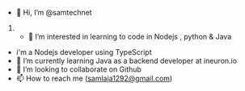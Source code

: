 - 👋 Hi, I’m @samtechnet
1. - 👀 I’m interested in learning to code in Nodejs , python & Java
- i'm a Nodejs developer using TypeScript
- 🌱 I’m currently learning Java as a backend developer at ineuron.io
- 💞️ I’m looking to collaborate on Github
- 📫 How to reach me (samlaja1292@gmail.com)

<!---
samtechnet/samtechnet is a ✨ special ✨ repository because its `README.md` (this file) appears on your GitHub profile.
You can click the Preview link to take a look at your changes.
--->
